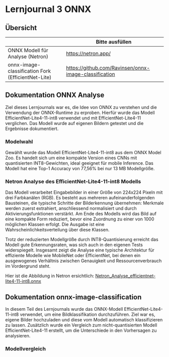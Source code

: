 ﻿# Lernjournal 3 ONNX

## Übersicht

| | Bitte ausfüllen |
| -------- | ------- |
| ONNX Modell für Analyse (Netron) | https://netron.app/ |
| onnx-image-classification Fork (EfficientNet-Lite) | https://github.com/Ravinsen/onnx-image-classification |

## Dokumentation ONNX Analyse

Ziel dieses Lernjournals war es, die Idee von ONNX zu verstehen und die Verwendung der ONNX-Runtime zu erproben. Hierfür wurde das Modell EfficientNet-Lite4-11-int8 verwendet und mit EfficientNet-Lite4-11 verglichen. Das Modell wurde auf eigenen Bildern getestet und die Ergebnisse dokumentiert.

### Modelwahl

Gewählt wurde das Modell EfficientNet-Lite4-11-int8 aus dem ONNX Model Zoo. Es handelt sich um eine kompakte Version eines CNNs mit quantisierten INT8-Gewichten, ideal geeignet für mobile Inference. Das Modell hat eine Top-1 Accuracy von 77,56% bei nur 13 MB Modellgröße.

### Netron Analyse des EfficientNet-Lite4-11-int8 Modells

Das Modell verarbeitet Eingabebilder in einer Größe von 224x224 Pixeln mit drei Farbkanälen (RGB). Es besteht aus mehreren aufeinanderfolgenden Bausteinen, die typische Schritte der Bilderkennung übernehmen: Merkmale werden zuerst extrahiert, anschliessend normalisiert und durch Aktivierungsfunktionen verstärkt. Am Ende des Modells wird das Bild auf eine kompakte Form reduziert, bevor eine Zuordnung zu einer von 1000 möglichen Klassen erfolgt. Die Ausgabe ist eine Wahrscheinlichkeitsverteilung über diese Klassen.

Trotz der reduzierten Modellgröße durch INT8-Quantisierung erreicht das Modell gute Erkennungsraten, was sich auch in den eigenen Tests widerspiegelt. Insgesamt zeigt die Analyse eine typische Architektur für effiziente Modelle wie MobileNet oder EfficientNet, bei denen ein ausgewogenes Verhältnis zwischen Genauigkeit und Ressourcenverbrauch im Vordergrund steht.

Hier ist die Abbildung in Netron ersichtlich: [Netron_Analyse_efficientnet-lite4-11-int8.onnx](images/Netron_Analyse_efficientnet-lite4-11-int8.onnx.png)

## Dokumentation onnx-image-classification

In diesem Teil des Lernjournals wurde das ONNX-Modell EfficientNet-Lite4-11-int8 verwendet, um eine Bildklassifikation durchzuführen. Ziel war es, eigene Bilder hochzuladen und diese vom Modell automatisch klassifizieren zu lassen. Zusätzlich wurde ein Vergleich zum nicht-quantisierten Modell EfficientNet-Lite4-11 erstellt, um die Unterschiede in den Vorhersagen zu analysieren.

### Modellvergleich


